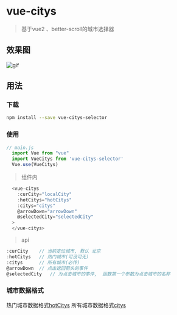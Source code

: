 # vue-citys

> 基于vue2 、better-scroll的城市选择器

## 效果图
![gif](http://www.chenshujin.cn/blog-resources/vueCity/for.gif)

## 用法
### 下载
```bash
npm install --save vue-citys-selector
```
### 使用
```javascript
// main.js
  import Vue from "vue"
  import VueCitys from 'vue-citys-selector'
  Vue.use(VueCitys)
```
> 组件内
```javascript
  <vue-citys
    :curCity="localCity"
    :hotCitys="hotCitys"
    :citys="citys"
    @arrowDown="arrowDown"
    @selectedCity="selectedCity"
  >
  </vue-citys>
```

> api
```javascript
:curCity    // 当前定位城市, 默认 北京
:hotCitys   // 热门城市(可没可无)  
:citys      // 所有城市(必传)
@arrowDown  // 点击返回箭头的事件
@selectedCity   // 为点击城市的事件,  函数第一个参数为点击城市的名称 
```

### 城市数据格式
热门城市数据格式[hotCitys](https://github.com/issochen/vue-city-selector/blob/master/src/assets/hotCitys.js)
所有城市数据格式[citys](https://github.com/issochen/vue-city-selector/blob/master/src/assets/citys.js)



